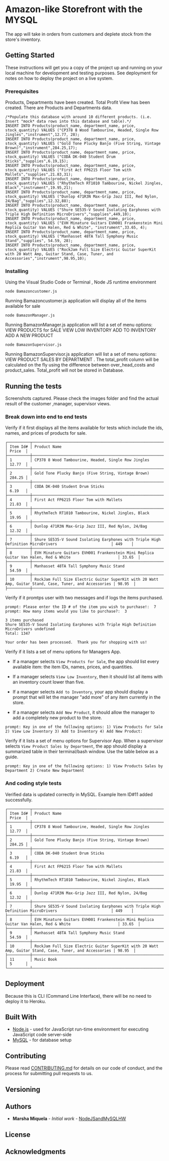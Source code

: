 # Amazon-like Storefront with the MYSQL

The app will take in orders from customers and deplete stock from the store's inventory.

## Getting Started

These instructions will get you a copy of the project up and running on your local machine for development and testing purposes. See deployment for notes on how to deploy the project on a live system.

### Prerequisites

Products, Departments have been created. Total Profit View has been created. There are Products and Departments data.

```
/*Populate this database with around 10 different products. (i.e. Insert "mock* data rows into this database and table).*/
INSERT INTO Products(product_name, department_name, price, stock_quantity) VALUES ("CP378 8 Wood Tambourine, Headed, Single Row Jingles","instrument",12.77, 28);
INSERT INTO Products(product_name, department_name, price, stock_quantity) VALUES ("Gold Tone Plucky Banjo (Five String, Vintage Brown)","instrument",284.25,17);
INSERT INTO Products(product_name, department_name, price, stock_quantity) VALUES ("CODA DK-040 Student Drum Sticks","supplies",6.19,15);
INSERT INTO Products(product_name, department_name, price, stock_quantity) VALUES ("First Act FP6215 Floor Tom with Mallets","supplies",21.83,31);
INSERT INTO Products(product_name, department_name, price, stock_quantity) VALUES ("RhythmTech RT1010 Tambourine, Nickel Jingles, Black","instrument",19.95,21);
INSERT INTO Products(product_name, department_name, price, stock_quantity) VALUES ("Dunlop 471R3N Max-Grip Jazz III, Red Nylon, 24/Bag","supplies",12.32,88);
INSERT INTO Products(product_name, department_name, price, stock_quantity) VALUES ("Shure SE535-V Sound Isolating Earphones with Triple High Definition MicroDrivers","supplies",449,10);
INSERT INTO Products(product_name, department_name, price, stock_quantity) VALUES ("EVH Minature Guitars EVH001 Frankenstein Mini Replica Guitar Van Halen, Red & White", "instrument",33.65, 4);
INSERT INTO Products(product_name, department_name, price, stock_quantity) VALUES ("Manhasset 48TA Tall Symphony Music Stand","supplies", 54.59, 28);
INSERT INTO Products(product_name, department_name, price, stock_quantity) VALUES ("RockJam Full Size Electric Guitar SuperKit with 20 Watt Amp, Guitar Stand, Case, Tuner, and Accessories","instrument",98.95,10);
```

### Installing

Using the Visual Studio Code or Terminal , Node JS  runtime environment

```
node Bamazoncustomer.js

```

Running Bamazoncustomer.js  application will display all of the items available for sale

```
node BamazonManager.js

```

Running BamazonManager.js application will list a set of menu options: VIEW PRODUCTS for SALE    VIEW LOW INVENTORY     ADD TO INVENTORY    ADD A NEW PRODUCT

```
node BamazonSupervisor.js

```

Running BamazonSupervisor.js application will list a set of menu options: VIEW PRODUCT SALES BY DEPARTMENT  .
The total_profit column will be calculated on the fly using the difference between over_head_costs and product_sales. Total_profit will not be stored in Database.

## Running the tests

Screenshots captured. Please check the images folder and find the actual result of the customer ,manager, supervisor views.

### Break down into end to end tests

Verify if it first displays all the items available for tests which include the ids, names, and prices of products for sale.

```
┌──────────┬─────────────────────────────────────────────────────────────────────────────────────────────────────────┬────────┐
│ Item Id# │ Product Name                                                                                            │ Price  │
├──────────┼─────────────────────────────────────────────────────────────────────────────────────────────────────────┼────────┤
│ 1        │ CP378 8 Wood Tambourine, Headed, Single Row Jingles                                                     │ 12.77  │
├──────────┼─────────────────────────────────────────────────────────────────────────────────────────────────────────┼────────┤
│ 2        │ Gold Tone Plucky Banjo (Five String, Vintage Brown)                                                     │ 284.25 │
├──────────┼─────────────────────────────────────────────────────────────────────────────────────────────────────────┼────────┤
│ 3        │ CODA DK-040 Student Drum Sticks                                                                         │ 6.19   │
├──────────┼─────────────────────────────────────────────────────────────────────────────────────────────────────────┼────────┤
│ 4        │ First Act FP6215 Floor Tom with Mallets                                                                 │ 21.83  │
├──────────┼─────────────────────────────────────────────────────────────────────────────────────────────────────────┼────────┤
│ 5        │ RhythmTech RT1010 Tambourine, Nickel Jingles, Black                                                     │ 19.95  │
├──────────┼─────────────────────────────────────────────────────────────────────────────────────────────────────────┼────────┤
│ 6        │ Dunlop 471R3N Max-Grip Jazz III, Red Nylon, 24/Bag                                                      │ 12.32  │
├──────────┼─────────────────────────────────────────────────────────────────────────────────────────────────────────┼────────┤
│ 7        │ Shure SE535-V Sound Isolating Earphones with Triple High Definition MicroDrivers                        │ 449    │
├──────────┼─────────────────────────────────────────────────────────────────────────────────────────────────────────┼────────┤
│ 8        │ EVH Minature Guitars EVH001 Frankenstein Mini Replica Guitar Van Halen, Red & White                     │ 33.65  │
├──────────┼─────────────────────────────────────────────────────────────────────────────────────────────────────────┼────────┤
│ 9        │ Manhasset 48TA Tall Symphony Music Stand                                                                │ 54.59  │
├──────────┼─────────────────────────────────────────────────────────────────────────────────────────────────────────┼────────┤
│ 10       │ RockJam Full Size Electric Guitar SuperKit with 20 Watt Amp, Guitar Stand, Case, Tuner, and Accessories │ 98.95  │
├──────────┼─────────────────────────────────────────────────────────────────────────────────────────────────────────┼────────
```
Verify if it promtps user with two messages and if logs the items purchased.

```
prompt: Please enter the ID # of the item you wish to purchase!:  7
prompt: How many items would you like to purchase?:  3

3 items purchased
Shure SE535-V Sound Isolating Earphones with Triple High Definition MicroDrivers undefined
Total: 1347

Your order has been processed.  Thank you for shopping with us!
```
Verify if it lists a set of menu options for Managers App.

* If a manager selects `View Products for Sale`, the app should list every available item: the item IDs, names, prices, and quantities.

* If a manager selects `View Low Inventory`, then it should list all items with an inventory count lower than five.

* If a manager selects `Add to Inventory`, your app should display a prompt that will let the manager "add more" of any item currently in the store.

* If a manager selects `Add New Product`, it should allow the manager to add a completely new product to the store.

```
prompt: Key in one of the following options: 1) View Products for Sale 2) View Low Inventory 3) Add to Inventory 4) Add New Product:

```
Verify if it lists a set of menu options for Supervisor App.
When a supervisor selects `View Product Sales by Department`, the app should display a summarized table in their terminal/bash window. Use the table below as a guide.

```
prompt: Key in one of the following options: 1) View Products Sales by Department 2) Create New Department

```

### And coding style tests

Verified data is updated correctly in MySQL. Example Item ID#11 added successfully.

```
┌──────────┬─────────────────────────────────────────────────────────────────────────────────────────────────────────┬────────┐
│ Item Id# │ Product Name                                                                                            │ Price  │
├──────────┼─────────────────────────────────────────────────────────────────────────────────────────────────────────┼────────┤
│ 1        │ CP378 8 Wood Tambourine, Headed, Single Row Jingles                                                     │ 12.77  │
├──────────┼─────────────────────────────────────────────────────────────────────────────────────────────────────────┼────────┤
│ 2        │ Gold Tone Plucky Banjo (Five String, Vintage Brown)                                                     │ 284.25 │
├──────────┼─────────────────────────────────────────────────────────────────────────────────────────────────────────┼────────┤
│ 3        │ CODA DK-040 Student Drum Sticks                                                                         │ 6.19   │
├──────────┼─────────────────────────────────────────────────────────────────────────────────────────────────────────┼────────┤
│ 4        │ First Act FP6215 Floor Tom with Mallets                                                                 │ 21.83  │
├──────────┼─────────────────────────────────────────────────────────────────────────────────────────────────────────┼────────┤
│ 5        │ RhythmTech RT1010 Tambourine, Nickel Jingles, Black                                                     │ 19.95  │
├──────────┼─────────────────────────────────────────────────────────────────────────────────────────────────────────┼────────┤
│ 6        │ Dunlop 471R3N Max-Grip Jazz III, Red Nylon, 24/Bag                                                      │ 12.32  │
├──────────┼─────────────────────────────────────────────────────────────────────────────────────────────────────────┼────────┤
│ 7        │ Shure SE535-V Sound Isolating Earphones with Triple High Definition MicroDrivers                        │ 449    │
├──────────┼─────────────────────────────────────────────────────────────────────────────────────────────────────────┼────────┤
│ 8        │ EVH Minature Guitars EVH001 Frankenstein Mini Replica Guitar Van Halen, Red & White                     │ 33.65  │
├──────────┼─────────────────────────────────────────────────────────────────────────────────────────────────────────┼────────┤
│ 9        │ Manhasset 48TA Tall Symphony Music Stand                                                                │ 54.59  │
├──────────┼─────────────────────────────────────────────────────────────────────────────────────────────────────────┼────────┤
│ 10       │ RockJam Full Size Electric Guitar SuperKit with 20 Watt Amp, Guitar Stand, Case, Tuner, and Accessories │ 98.95  │
├──────────┼─────────────────────────────────────────────────────────────────────────────────────────────────────────┼────────┤
│ 11       │ Music Book                                                                                              │ 5      │
└──────────┴─────────────────────────────────────────────────────────────────────────────────────────────────────────┴────────┘
```

## Deployment

Because this is CLI (Command Line Interface), there will be no need to deploy it to Heroku.

## Built With

* [Node.js](https://nodejs.org/en/docs/) - used for JavaScript run-time environment for executing JavaScript code server-side
* [MySQL](https://dev.mysql.com/doc/) - for database setup

## Contributing

Please read [CONTRIBUTING.md](https://github.com/mmiquela/NodeJSandMySQLHW) for details on our code of conduct, and the process for submitting pull requests to us.

## Versioning



## Authors

* **Marsha Miquela** - *Initial work* - [NodeJSandMySQLHW](https://github.com/mmiquela/NodeJSandMySQLHW)


## License



## Acknowledgments

